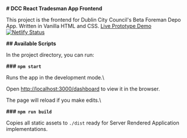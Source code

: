 **# DCC React Tradesman App Frontend**

This project is the frontend for Dublin City Council's Beta Foreman Depo App.
Written in Vanilla HTML and CSS.
[Live Prototype Demo](https://dcc-foreman.netlify.app/) [![Netlify Status](https://api.netlify.com/api/v1/badges/baddd208-d6bc-421a-9ee2-f43fb86fc94a/deploy-status)](https://app.netlify.com/sites/dcc-foreman/deploys)

**## Available Scripts**

In the project directory, you can run:

**###** **`npm start`**

Runs the app in the development mode.\

Open [http://localhost:3000/dashboard](http://localhost:3000/dashboard) to view it in the browser.

The page will reload if you make edits.\

**###** **`npm run build`**

Copies all static assets to `./dist` ready for Server Rendered Application implementations.

